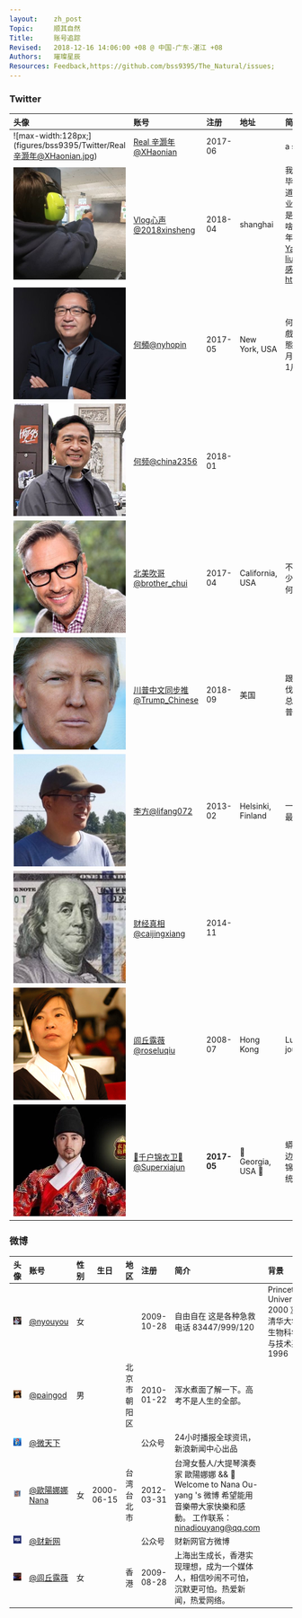 ```yaml
---
layout:    zh_post
Topic:     顺其自然
Title:     账号追踪
Revised:   2018-12-16 14:06:00 +08 @ 中国-广东-湛江 +08
Authors:   璀璨星辰
Resources: Feedback,https://github.com/bss9395/The_Natural/issues;
---
```


### Twitter

| **头像**                                                     | **账号**                                                     | **注册**    | **地址**          | **简介**                                                     | **网站**                                                     |
| :----------------------------------------------------------- | :----------------------------------------------------------- | :---------- | :---------------- | :----------------------------------------------------------- | :----------------------------------------------------------- |
| ![max-width:128px;](figures/bss9395/Twitter/Real 辛灏年@XHaonian.jpg) | [Real 辛灏年@XHaonian](https://twitter.com/XHaonian/)        | 2017-06     |                   | a scholar                                                    |                                                              |
| ![max-width:128px;](figures/bss9395/Twitter/Vlog心声@2018xinsheng.jpg) | [Vlog心声@2018xinsheng](https://twitter.com/2018xinsheng/)   | 2018-04     | shanghai          | 我叫劉大聖(刘大圣)，普通刚毕业大学生。YouTube频道:Vlog心声。苏州科技大学毕业，今年10月赴美旅游。我只是我，保持独立性，想啥说啥。视频日记我连续做了大半年/视频日记，记录人生/ Yahoo邮箱liu1109895772@yahoo.com感谢支持关心[http://paypal.me/likefreedom ](https://www.paypal.me/likefreedom/) | [Vlog心声 - YouTube](https://www.youtube.com/channel/UCaPc9GRK9FoSyqM_c7-fDgw/) |
| ![max-width:128px;](figures/bss9395/Twitter/何頻@nyhopin.jpg) | [何頻@nyhopin](https://twitter.com/nyhopin/)                 | 2017-05     | New York, USA     | 何频： 我們不是在叢林中遊戲，而是試圖建立媒體價值生態系統。 推特菜鳥（2017年3月24日），明镜老人（1991年1月1日） | [明鏡火拍 - YouTube](https://www.youtube.com/channel/UCdKyM0XmuvQrD0o5TNhUtkQ/) |
| ![max-width:128px;](figures/bss9395/Twitter/何频@china2356.jpg) | [何频@china2356](https://twitter.com/china2356/)             | 2018-01     |                   |                                                              |                                                              |
| ![max-width:128px;](figures/bss9395/Twitter/北美吹哥@brother_chui.jpg) | [北美吹哥@brother_chui](https://twitter.com/brother_chui/)   | 2017-04     | California, USA   | 不要听他说了什么和说了多少！ 要看他做了什么和结果如何！      |                                                              |
| ![max-width:128px;](figures/bss9395/Twitter/川普中文同步推@Trump_Chinese.jpg) | [川普中文同步推@Trump_Chinese](https://twitter.com/Trump_Chinese/) | 2018-09     | 美国              | 跟上美国总统川普的推特步伐，向全球华人及时展示美国总统川普的推文更新，了解川普推特治国理念！ |                                                              |
| ![max-width:128px;](figures/bss9395/Twitter/李方@lifang072.jpg) | [李方@lifang072](https://twitter.com/lifang072/)             | 2013-02     | Helsinki, Finland | 一个志愿者，民主的中国是我最大梦想。                         |                                                              |
| ![max-width:128px;](figures/bss9395/Twitter/财经真相@caijingxiang.jpg) | [财经真相@caijingxiang](https://twitter.com/caijingxiang/)   | 2014-11     |                   |                                                              |                                                              |
| ![max-width:128px;](figures/bss9395/Twitter/闾丘露薇@roseluqiu.gif) | [闾丘露薇@roseluqiu](https://twitter.com/roseluqiu/)         | 2008-07     | Hong Kong         | Luwei Rose Luqiu, a former journalist , now an academic      | [roseluqiu.com](https://www.roseluqiu.com/)                  |
| ![max-width:128px;](figures/bss9395/Twitter/🐲千户锦衣卫🐲@Superxiajun.jpg) | [🐲千户锦衣卫🐲@Superxiajun](https://twitter.com/Superxiajun/) | **2017-05** | 🐲 Georgia, USA 🐲  | 蟒袍飞鱼服、无翅乌纱帽 ，金边虎皮靴、玲珑绣春刀，赫赫锦衣卫、威武震满朝！ 五毛统统拉黑！ |                                                              |

### 微博

| **头像**                                                     | **账号**                                               | **性别** | **生日**   | **地区**     | **注册**   | **简介**                                                     | **背景**                                                  | **博客**                                                     |
| :----------------------------------------------------------- | :----------------------------------------------------- | :------- | ---------- | :----------- | :--------- | :----------------------------------------------------------- | :-------------------------------------------------------- | :----------------------------------------------------------- |
| ![max-width:128px;](figures/bss9395/Weibo/@nyouyou.jpg)      | [@nyouyou](https://www.weibo.com/p/1005051656918431/)  | 女       |            |              | 2009-10-28 | 自由自在 这是各种急救电话 83447/999/120                      | Princeton University 2000 》清华大学生物科学与技术系 1996 |                                                              |
| ![max-width:128px;](figures/bss9395/Weibo/@paingod.jpg)      | [@paingod](https://weibo.com/p/1005051433680664/)      | 男       |            | 北京市朝阳区 | 2010-01-22 | 浑水煮面了解一下。高考不是人生的全部。                       |                                                           |                                                              |
| ![max-width:128px;](figures/bss9395/Weibo/@微天下.jpg)       | [@微天下](https://weibo.com/p/1002061893801487/)       |          |            |              | 公众号     | 24小时播报全球资讯，新浪新闻中心出品                         |                                                           |                                                              |
| ![max-width:128px;](figures/bss9395/Weibo/@歐陽娜娜Nana.jpg) | [@歐陽娜娜Nana](https://weibo.com/p/1003062687827715/) | 女       | 2000-06-15 | 台湾台北市   | 2012-03-31 | 台灣女藝人/大提琴演奏家 歐陽娜娜 && 👼Welcome to Nana Ou-yang 's 微博 希望能用音樂帶大家快樂和感動。 工作联系：ninadiouyang@qq.com |                                                           |                                                              |
| ![max-width:128px;](figures/bss9395/Weibo/@财新网.jpg)       | [@财新网](https://weibo.com/p/1002061663937380/)       |          |            |              | 公众号     | 财新网官方微博                                               |                                                           |                                                              |
| ![max-width:128px;](figures/bss9395/Weibo/@闾丘露薇.jpg)     | [@闾丘露薇](https://weibo.com/p/1035051189729754/)     | 女       |            | 香港         | 2009-08-28 | 上海出生成长，香港实现理想，成为一个媒体人，相信吵闹不可怕，沉默更可怕。热爱新闻，热爱网络。 |                                                           | [http://blog.sina.com.cn/luqiuluwei](http://blog.sina.com.cn/luqiuluwei/) |
